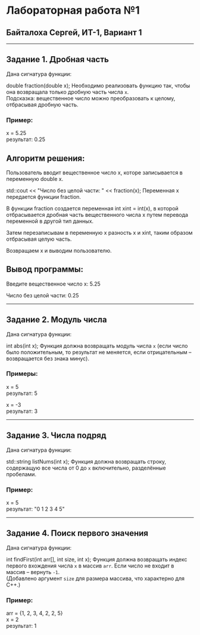 # Лабораторная работа №1  
## Байталоха Сергей, ИТ-1, Вариант 1

---

## Задание 1. Дробная часть  
Дана сигнатура функции:  

double fraction(double x);
Необходимо реализовать функцию так, чтобы она возвращала только дробную часть числа `x`.  
Подсказка: вещественное число можно преобразовать к целому, отбрасывая дробную часть.  

### Пример:  

x = 5.25  
результат: 0.25

## Алгоритм решения:
Пользователь вводит вещественное число x, которе записывается в переменную double x.

std::cout << "Число без целой части: " << fraction(x); Переменная x передается функции fraction.

В функции fraction создается переменная int xint = int(x), в которой отбрасывается дробная часть вещественного числа x путем перевода переменной в другой тип данных.

Затем перезаписывам в переменную x разность x и xint, таким образом отбрасывая целую часть. 

Возвращаем x и выводим пользователю.

## Вывод программы:

Введите вещественное число x: 5.25

Число без целой части: 0.25

---

## Задание 2. Модуль числа  
Дана сигнатура функции:  

int abs(int x);
Функция должна возвращать модуль числа `x` (если число было положительным, то результат не меняется, если отрицательным – возвращается без знака минус).  

### Примеры:  

x = 5  
результат: 5


x = -3  
результат: 3

---

## Задание 3. Числа подряд  
Дана сигнатура функции:  

std::string listNums(int x);
Функция должна возвращать строку, содержащую все числа от 0 до `x` включительно, разделённые пробелами.  

### Пример:  

x = 5  
результат: "0 1 2 3 4 5"

---

## Задание 4. Поиск первого значения  
Дана сигнатура функции:  

int findFirst(int arr[], int size, int x);
Функция должна возвращать индекс первого вхождения числа `x` в массив `arr`. Если число не входит в массив – вернуть `-1`.  
(Добавлено аргумент `size` для размера массива, что характерно для C++.)

### Пример:  

arr = {1, 2, 3, 4, 2, 2, 5}  
x = 2  
результат: 1

